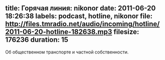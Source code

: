 title: Горячая линия: nikonor
date: 2011-06-20 18:26:38
labels: podcast, hotline, nikonor
file: http://files.tmradio.net/audio/incoming/hotline/2011-06-20-hotline-182638.mp3
filesize: 176236
duration: 15
---
Об общественном транспорте и частной собственности.
